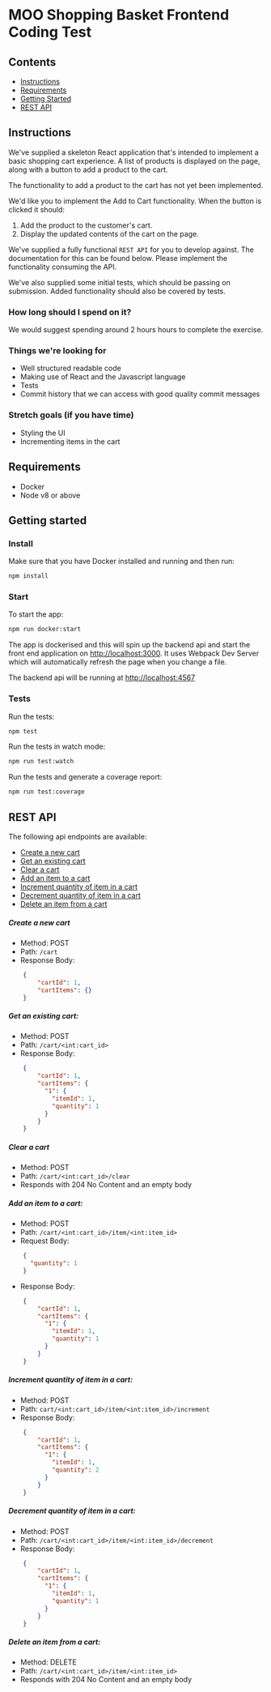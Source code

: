 # MOO Shopping Basket Frontend Coding Test
## Contents
* [Instructions](#instructions)
* [Requirements](#requirements)
* [Getting Started](#getting-started)
* [REST API](#rest-api)

## Instructions
We've supplied a skeleton React application that's intended to implement a basic shopping cart experience. A list of products is displayed on the page, along with a button to add a product to the cart.

The functionality to add a product to the cart has not yet been implemented.

We'd like you to implement the Add to Cart functionality. When the button is clicked it should:

1. Add the product to the customer's cart.
2. Display the updated contents of the cart on the page.

We've supplied a fully functional `REST API` for you to develop against. The documentation for this can be found below. Please implement the functionality consuming the API.

We've also supplied some initial tests, which should be passing on submission. Added functionality should also be covered by tests.

### How long should I spend on it?
We would suggest spending around 2 hours hours to complete the exercise.

### Things we're looking for
* Well structured readable code
* Making use of React and the Javascript language
* Tests
* Commit history that we can access with good quality commit messages

### Stretch goals (if you have time)
* Styling the UI
* Incrementing items in the cart

## Requirements
* Docker
* Node v8 or above

## Getting started
### Install

Make sure that you have Docker installed and running and then run:

```sh
npm install
```

### Start
To start the app:
```sh
npm run docker:start
```

The app is dockerised and this will spin up the backend api and start the front end application on [http://localhost:3000](http://localhost:3000). It uses Webpack Dev Server which will automatically refresh the page when you change a file.

The backend api will be running at [http://localhost:4567](http://localhost:4567)

### Tests
Run the tests:
```sh
npm test
```

Run the tests in watch mode:
```sh
npm run test:watch
```

Run the tests and generate a coverage report:
```sh
npm run test:coverage
```

## REST API
The following api endpoints are available:

* [Create a new cart](#create-a-new-cart)
* [Get an existing cart](#get-an-existing-cart)
* [Clear a cart](#clear-a-cart)
* [Add an item to a cart](#add-an-item-to-a-cart)
* [Increment quantity of item in a cart](#increment-quantity-of-item-in-a-cart)
* [Decrement quantity of item in a cart](#decrement-quantity-of-item-in-a-cart)
* [Delete an item from a cart](#delete-an-item-from-a-cart)

##### Create a new cart
- Method: POST
- Path: `/cart`
- Response Body:

```JSON
    {
        "cartId": 1,
        "cartItems": {}
    }
```

##### Get an existing cart:
- Method: POST
- Path: `/cart/<int:cart_id>`
- Response Body:

```JSON
    {
        "cartId": 1,
        "cartItems": {
          "1": {
            "itemId": 1,
            "quantity": 1
          }
        }
    }
```

##### Clear a cart
- Method: POST
- Path: `/cart/<int:cart_id>/clear`
- Responds with 204 No Content and an empty body


##### Add an item to a cart:
- Method: POST
- Path: `/cart/<int:cart_id>/item/<int:item_id>`
- Request Body:

```JSON
    {
      "quantity": 1
    }
```

- Response Body:

```JSON
    {
        "cartId": 1,
        "cartItems": {
          "1": {
            "itemId": 1,
            "quantity": 1
          }
        }
    }
```

##### Increment quantity of item in a cart:
- Method: POST
- Path: `cart/<int:cart_id>/item/<int:item_id>/increment`
- Response Body:

```JSON
    {
        "cartId": 1,
        "cartItems": {
          "1": {
            "itemId": 1,
            "quantity": 2
          }
        }
    }
```

##### Decrement quantity of item in a cart:
- Method: POST
- Path: `/cart/<int:cart_id>/item/<int:item_id>/decrement`
- Response Body:

```JSON
    {
        "cartId": 1,
        "cartItems": {
          "1": {
            "itemId": 1,
            "quantity": 1
          }
        }
    }
```

##### Delete an item from a cart:
- Method: DELETE
- Path: `/cart/<int:cart_id>/item/<int:item_id>`
- Responds with 204 No Content and an empty body
